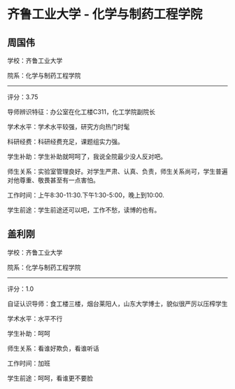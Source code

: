 # 齐鲁工业大学 - 化学与制药工程学院

## 周国伟

学校：齐鲁工业大学

院系：化学与制药工程学院

* * *

评分：3.75

导师辨识特征：办公室在化工楼C311，化工学院副院长

学术水平：学术水平较强，研究方向热门时髦

科研经费：科研经费充足，课题组实力强。

学生补助：学生补助就呵呵了，我说全院最少没人反对吧。

师生关系：实验室管理良好。对学生严肃、认真、负责，师生关系尚可，学生普遍对他尊重、敬畏甚至有一点害怕。

工作时间：上午8:30-11:30.下午1:30-5:00，晚上到10:00.

学生前途：学生前途还可以吧，工作不愁，读博的也有。

## 盖利刚

学校：齐鲁工业大学

院系：化学与制药工程学院

* * *

评分：1.0

自证认识导师：食工楼三楼，烟台莱阳人，山东大学博士，貌似很严厉以压榨学生

学术水平：水平不行

学生补助：呵呵

师生关系：看谁好欺负，看谁听话

工作时间：加班

学生前途：呵呵，看谁更不要脸